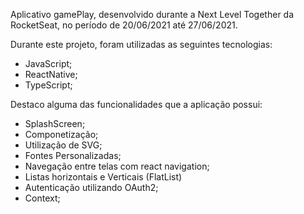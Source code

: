 Aplicativo gamePlay, desenvolvido durante a Next Level Together da RocketSeat, no período de 20/06/2021 até 27/06/2021.

Durante este projeto, foram utilizadas as seguintes tecnologias:

* JavaScript;
* ReactNative;
* TypeScript;

Destaco alguma das funcionalidades que a aplicação possui:

* SplashScreen;
* Componetização;
* Utilização de SVG;
* Fontes Personalizadas;
* Navegação entre telas com react navigation;
* Listas horizontais e Verticais (FlatList)
* Autenticação utilizando OAuth2;
* Context;

